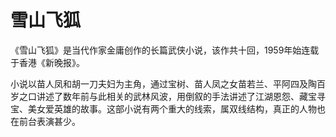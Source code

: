 # 雪山飞狐

《雪山飞狐》是当代作家金庸创作的长篇武侠小说，该作共十回，1959年始连载于香港《新晚报》。

小说以苗人凤和胡一刀夫妇为主角，通过宝树、苗人凤之女苗若兰、平阿四及陶百岁之口讲述了数年前与此相关的武林风波，用倒叙的手法讲述了江湖恩怨、藏宝寻宝、美女爱英雄的故事。这部小说有两个重大的线索，属双线结构，真正的人物也在前台表演甚少。